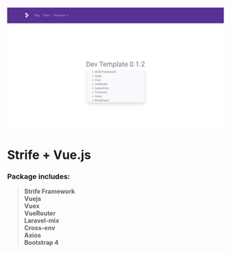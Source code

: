 ![Strife Framework](assets/img/preview.jpg)
# Strife + Vue.js
### Package includes:   

> **Strife Framework**  
> **Vuejs**  
> **Vuex**  
> **VueRouter**  
> **Laravel-mix**  
> **Cross-env**  
> **Axios**  
> **Bootstrap 4**  
